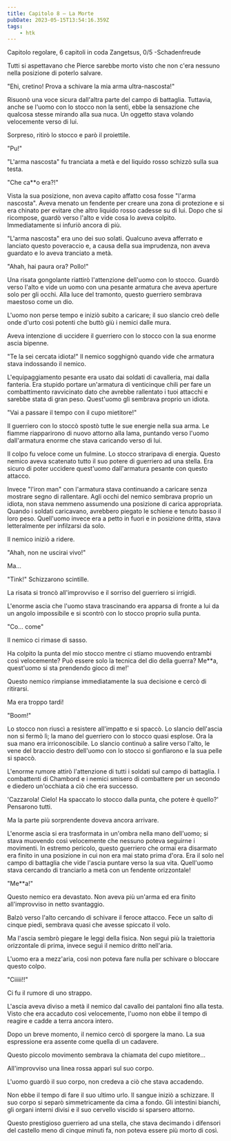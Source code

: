 ```yaml
---
title: Capitolo 8 – La Morte
pubDate: 2023-05-15T13:54:16.359Z
tags:
    - htk
---
```



Capitolo regolare,
6 capitoli in coda Zangetsus, 0/5
-Schadenfreude

Tutti si aspettavano che Pierce sarebbe morto visto che non c'era nessuno nella posizione di poterlo salvare.

"Ehi, cretino! Prova a schivare la mia arma ultra-nascosta!"

Risuonò una voce sicura dall'altra parte del campo di battaglia. Tuttavia, anche se l'uomo con lo stocco non la sentì, ebbe la sensazione che qualcosa stesse mirando alla sua nuca. Un oggetto stava volando velocemente verso di lui.

Sorpreso, ritirò lo stocco e parò il proiettile.

"Pu!"

"L'arma nascosta" fu tranciata a metà e del liquido rosso schizzò sulla sua testa.

"Che ca**o era?!"

Vista la sua posizione, non aveva capito affatto cosa fosse "l'arma nascosta". Aveva menato un fendente per creare una zona di protezione e si era chinato per evitare che altro liquido rosso cadesse su di lui. Dopo che si ricompose, guardò verso l'alto e vide cosa lo aveva colpito. Immediatamente si infuriò ancora di più.

"L'arma nascosta" era uno dei suo solati. Qualcuno aveva afferrato e lanciato questo poveraccio e, a causa della sua imprudenza, non aveva guardato e lo aveva tranciato a metà.

"Ahah, hai paura ora? Pollo!"

Una risata gongolante riattirò l'attenzione dell'uomo con lo stocco. Guardò verso l'alto e vide un uomo con una pesante armatura che aveva aperture solo per gli occhi. Alla luce del tramonto, questo guerriero sembrava maestoso come un dio.

L'uomo non perse tempo e iniziò subito a caricare; il suo slancio creò delle onde d'urto così potenti che buttò giù i nemici dalle mura.

Aveva intenzione di uccidere il guerriero con lo stocco con la sua enorme ascia bipenne.

"Te la sei cercata idiota!" Il nemico sogghignò quando vide che armatura stava indossando il nemico.

L'equipaggiamento pesante era usato dai soldati di cavalleria, mai dalla fanteria. Era stupido portare un'armatura di venticinque chili per fare un combattimento ravvicinato dato che avrebbe rallentato i tuoi attacchi e sarebbe stata di gran peso. Quest'uomo gli sembrava proprio un idiota.

"Vai a passare il tempo con il cupo mietitore!"

Il guerriero con lo stoccò spostò tutte le sue energie nella sua arma. Le fiamme riapparirono di nuovo attorno alla lama, puntando verso l'uomo dall'armatura enorme che stava caricando verso di lui.

Il colpo fu veloce come un fulmine. Lo stocco straripava di energia. Questo nemico aveva scatenato tutto il suo potere di guerriero ad una stella. Era sicuro di poter uccidere quest'uomo dall'armatura pesante con questo attacco.

Invece "l'iron man" con l'armatura stava continuando a caricare senza mostrare segno di rallentare. Agli occhi del nemico sembrava proprio un idiota, non stava nemmeno assumendo una posizione di carica appropriata. Quando i soldati caricavano, avrebbero piegato le schiene e tenuto basso il loro peso. Quell'uomo invece era a petto in fuori e in posizione dritta, stava letteralmente per infilzarsi da solo.

Il nemico iniziò a ridere.

"Ahah, non ne uscirai vivo!"

Ma...

"Tink!" Schizzarono scintille.

La risata si troncò all'improvviso e il sorriso del guerriero si irrigidì.

L'enorme ascia che l'uomo stava trascinando era apparsa di fronte a lui da un angolo impossibile e si scontrò con lo stocco proprio sulla punta.

"Co... come"

Il nemico ci rimase di sasso.

Ha colpito la punta del mio stocco mentre ci stiamo muovendo entrambi così velocemente? Può essere solo la tecnica del dio della guerra? Me**a, quest'uomo si sta prendendo gioco di me!'

Questo nemico rimpianse immediatamente la sua decisione e cercò di ritirarsi.

Ma era troppo tardi!

"Boom!"

Lo stocco non riuscì a resistere all'impatto e si spaccò. Lo slancio dell'ascia non si fermò lì; la mano del guerriero con lo stocco quasi esplose. Ora la sua mano era irriconoscibile. Lo slancio continuò a salire verso l'alto, le vene del braccio destro dell'uomo con lo stocco si gonfiarono e la sua pelle si spaccò.

L'enorme rumore attirò l'attenzione di tutti i soldati sul campo di battaglia. I combattenti di Chambord e i nemici smisero di combattere per un secondo e diedero un'occhiata a ciò che era successo.

'Cazzarola! Cielo! Ha spaccato lo stocco dalla punta, che potere è quello?' Pensarono tutti.

Ma la parte più sorprendente doveva ancora arrivare.

L'enorme ascia si era trasformata in un'ombra nella mano dell'uomo; si stava muovendo così velocemente che nessuno poteva seguirne i movimenti. In estremo pericolo, questo guerriero che ormai era disarmato era finito in una posizione in cui non era mai stato prima d'ora. Era il solo nel campo di battaglia che vide l'ascia puntare verso la sua vita. Quell'uomo stava cercando di tranciarlo a metà con un fendente orizzontale!

"Me**a!"

Questo nemico era devastato. Non aveva più un'arma ed era finito all'improvviso in netto svantaggio.

Balzò verso l'alto cercando di schivare il feroce attacco. Fece un salto di cinque piedi, sembrava quasi che avesse spiccato il volo.

Ma l'ascia sembrò piegare le leggi della fisica. Non seguì più la traiettoria orizzontale di prima, invece seguì il nemico dritto nell'aria.

L'uomo era a mezz'aria, così non poteva fare nulla per schivare o bloccare questo colpo.

"Ciiiii!!"

Ci fu il rumore di uno strappo.

L'ascia aveva diviso a metà il nemico dal cavallo dei pantaloni fino alla testa. Visto che era accaduto così velocemente, l'uomo non ebbe il tempo di reagire e cadde a terra ancora intero.

Dopo un breve momento, il nemico cercò di sporgere la mano. La sua espressione era assente come quella di un cadavere.

Questo piccolo movimento sembrava la chiamata del cupo mietitore...

All'improvviso una linea rossa apparì sul suo corpo.

L'uomo guardò il suo corpo, non credeva a ciò che stava accadendo.

Non ebbe il tempo di fare il suo ultimo urlo. Il sangue iniziò a schizzare. Il suo corpo si separò simmetricamente da cima a fondo. Gli intestini bianchi, gli organi interni divisi e il suo cervello viscido si sparsero attorno.

Questo prestigioso guerriero ad una stella, che stava decimando i difensori del castello meno di cinque minuti fa, non poteva essere più morto di così.



